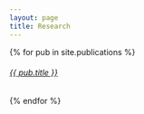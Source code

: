 ```yaml
---
layout: page
title: Research
---
```


{% for pub in site.publications %}
  <div class="cookie">
    <!---<h2>
    <img src="{{ pub.publication-image }}"></h2>--->
     <h6>
     <a href="{{pub.baseurl }}">{{ pub.title }}</a>
     </h6>
  </div>
{% endfor %}